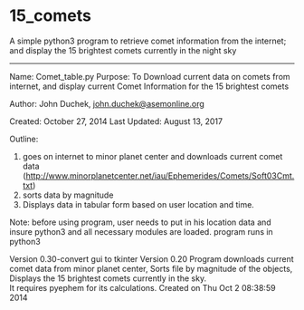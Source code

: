 # 15_comets
A simple python3 program to retrieve comet information from the internet; and display the 15 brightest comets currently in the night sky


----------------------------------------------------------------------
Name:        Comet_table.py
Purpose:     To Download current data on comets from internet,
and display current Comet Information for the 15 brightest comets

Author: John Duchek, john.duchek@asemonline.org

Created:     October 27, 2014
Last Updated:  August 13, 2017
 
 
 Outline:
 1. goes on internet to minor planet center and downloads current comet data
 (http://www.minorplanetcenter.net/iau/Ephemerides/Comets/Soft03Cmt.txt)
 2. sorts data by magnitude
 3.  Displays data in tabular form based on user location and time. 
 
 Note: before using program, user needs to put in his location data and insure python3 
 and all necessary modules are loaded.  program runs in python3 

 Version 0.30-convert gui to tkinter
 Version 0.20 
Program downloads current comet data from minor planet center,
Sorts file by magnitude of the objects,
Displays the 15 brightest comets currently in the sky.  
It requires pyephem for its calculations.
Created on Thu Oct  2 08:38:59 2014

